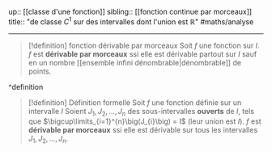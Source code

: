 up:: [[classe d'une fonction]]
sibling:: [[fonction continue par morceaux]]
title:: "de classe $C^{1}$ sur des intervalles dont l'union est $\mathbb{R}$"
#maths/analyse 

---


> [!definition] fonction dérivable par morceaux
> Soit $f$ une fonction sur $I$.
> $f$ est **dérivable par morceaux** ssi elle est dérivable partout sur $I$ sauf en un nombre [[ensemble infini dénombrable|dénombrable]] de points.
>
^definition


> [!definition] Définition formelle
> Soit $f$ une fonction définie sur un intervalle $I$
> Soient $J_1, J_2, \dots, J_{n}$ des sous-intervalles **ouverts** de $I$, tels que $\bigcup\limits_{i=1}^{n}\big(J_{i}\big) = I$ (leur union est $I$).
> $f$ est **dérivable par morceaux** ssi elle est dérivable sur tous les intervalles $J_{1}, J_{2},\dots, J_{n}$.
